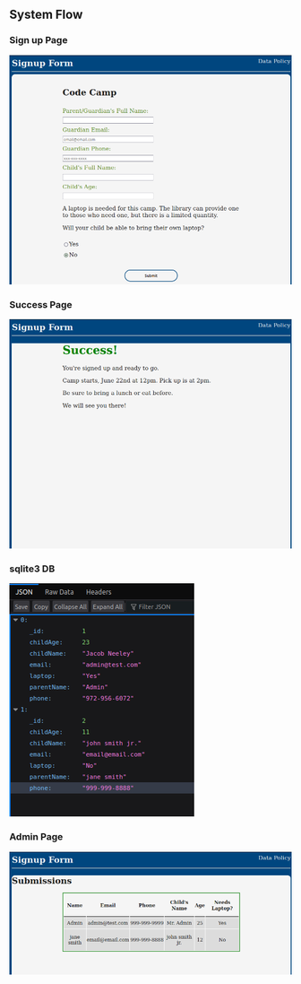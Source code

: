## System Flow
### Sign up Page
![sign up page](form.png)
### Success Page
![success page](success_page.png)
### sqlite3 DB
![](api.png)
### Admin Page
![admin page](submissions.png)
